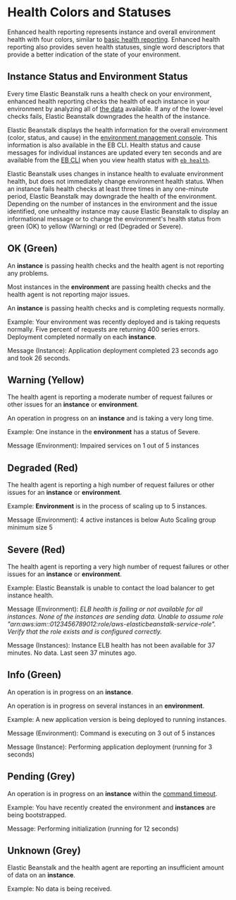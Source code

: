 # Health Colors and Statuses<a name="health-enhanced-status"></a>

Enhanced health reporting represents instance and overall environment health with four colors, similar to [basic health reporting](using-features.healthstatus.md)\. Enhanced health reporting also provides seven health statuses, single word descriptors that provide a better indication of the state of your environment\.

## Instance Status and Environment Status<a name="health-enhanced-status-type"></a>

Every time Elastic Beanstalk runs a health check on your environment, enhanced health reporting checks the health of each instance in your environment by analyzing all of [the data](health-enhanced.md#health-enhanced-factors) available\. If any of the lower\-level checks fails, Elastic Beanstalk downgrades the health of the instance\.

Elastic Beanstalk displays the health information for the overall environment \(color, status, and cause\) in the [environment management console](environments-console.md)\. This information is also available in the EB CLI\. Health status and cause messages for individual instances are updated every ten seconds and are available from the [EB CLI](eb-cli3.md) when you view health status with [`eb health`](health-enhanced-ebcli.md)\. 

Elastic Beanstalk uses changes in instance health to evaluate environment health, but does not immediately change environment health status\. When an instance fails health checks at least three times in any one\-minute period, Elastic Beanstalk may downgrade the health of the environment\. Depending on the number of instances in the environment and the issue identified, one unhealthy instance may cause Elastic Beanstalk to display an informational message or to change the environment's health status from green \(OK\) to yellow \(Warning\) or red \(Degraded or Severe\)\.

## OK \(Green\)<a name="health-enhanced-status-ok"></a>

An **instance** is passing health checks and the health agent is not reporting any problems\.

Most instances in the **environment** are passing health checks and the health agent is not reporting major issues\.

An **instance** is passing health checks and is completing requests normally\.

Example: Your environment was recently deployed and is taking requests normally\. Five percent of requests are returning 400 series errors\. Deployment completed normally on each **instance**\.

Message \(Instance\): Application deployment completed 23 seconds ago and took 26 seconds\.

## Warning \(Yellow\)<a name="health-enhanced-status-warning"></a>

The health agent is reporting a moderate number of request failures or other issues for an **instance** or **environment**\.

An operation in progress on an **instance** and is taking a very long time\.

Example: One instance in the **environment** has a status of Severe\.

Message \(Environment\): Impaired services on 1 out of 5 instances

## Degraded \(Red\)<a name="health-enhanced-status-degraded"></a>

The health agent is reporting a high number of request failures or other issues for an **instance** or **environment**\.

Example: **Environment** is in the process of scaling up to 5 instances\.

Message \(Environment\): 4 active instances is below Auto Scaling group minimum size 5

## Severe \(Red\)<a name="health-enhanced-status-severe"></a>

The health agent is reporting a very high number of request failures or other issues for an **instance** or **environment**\.

Example: Elastic Beanstalk is unable to contact the load balancer to get instance health\.

Message \(Environment\): *ELB health is failing or not available for all instances\. None of the instances are sending data\. Unable to assume role "arn:aws:iam::0123456789012:role/aws\-elasticbeanstalk\-service\-role"\. Verify that the role exists and is configured correctly\.*

Message \(Instances\): Instance ELB health has not been available for 37 minutes\. No data\. Last seen 37 minutes ago\.

## Info \(Green\)<a name="health-enhanced-status-info"></a>

An operation is in progress on an **instance**\.

An operation is in progress on several instances in an **environment**\.

Example: A new application version is being deployed to running instances\.

Message \(Environment\): Command is executing on 3 out of 5 instances

Message \(Instance\): Performing application deployment \(running for 3 seconds\)

## Pending \(Grey\)<a name="health-enhanced-status-pending"></a>

An operation is in progress on an **instance** within the [command timeout](health-enhanced.md#health-enhanced-factors-timeout)\.

Example: You have recently created the environment and **instances** are being bootstrapped\.

Message: Performing initialization \(running for 12 seconds\)

## Unknown \(Grey\)<a name="health-enhanced-status-unknown"></a>

Elastic Beanstalk and the health agent are reporting an insufficient amount of data on an **instance**\.

Example: No data is being received\.